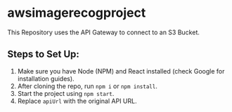 # awsimagerecogproject
This Repository uses the API Gateway to connect to an S3 Bucket.

## Steps to Set Up:
1. Make sure you have Node (NPM) and React installed (check Google for installation guides).
2. After cloning the repo, run `npm i` or `npm install`.
3. Start the project using `npm start`.
4. Replace `apiUrl` with the original API URL.
